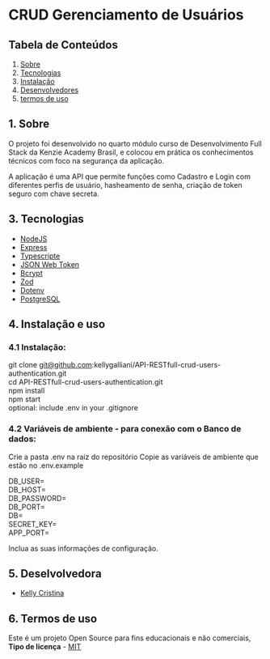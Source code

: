 # CRUD Gerenciamento de Usuários

<h2>Tabela de Conteúdos</h2>

1. [ Sobre ](#sobre)
2. [ Tecnologias](#techs)
3. [ Instalação ](#install)
4. [ Desenvolvedores ](#devs)
5. [ termos de uso ](#termos)

<a name="sobre"></a>

## 1. Sobre

O projeto foi desenvolvido no quarto módulo curso de Desenvolvimento Full Stack da Kenzie Academy Brasil, e colocou em prática os conhecimentos técnicos com foco na segurança da aplicação. 

A aplicação é uma API que permite funções como Cadastro e Login com diferentes perfis de usuário, hasheamento de senha, criação de token seguro com chave secreta.

<a name="links"></a>

<a name="techs"></a>

## 3. Tecnologias

- <a name="nodeJS" href="https://docs.nodejs.org/en/docs/" target="_blank">NodeJS</a>
- <a name="express" href="https://expressjs.com/pt-br/starter/installing.html" target="_blank">Express</a>
- <a name="Typescript" href="https://www.typescriptlang.org/docs/" target="_blank">Typescripte</a>
- <a name="jsonwebtoken" href="https://www.npmjs.com/package/jsonwebtoken" target="_blank">JSON Web Token</a>
- <a name="bcrypt" href="https://www.npmjs.com/package/bcrypt" target="_blank">Bcrypt</a>
- <a name="zod" href="https://zod.dev/" target="_blank">Zod</a>
- <a name="dotenv" href="https://www.npmjs.com/package/dotenv" target="_blank">Dotenv</a>
- <a name="postgreSQL" href="https://www.postgresql.org/docs/" target="_blank">PostgreSQL</a>

<a name="install"></a>

## 4. Instalação e uso

### 4.1 Instalação:

git clone git@github.com:kellygalliani/API-RESTfull-crud-users-authentication.git
<br>
cd API-RESTfull-crud-users-authentication.git
<br>
npm install
<br>
npm start
<br>
optional: include .env in your .gitignore

### 4.2 Variáveis de ambiente - para conexão com o Banco de dados:

Crie a pasta .env na raiz do repositório
Copie as variáveis de ambiente que estão no .env.example
  
  DB_USER=
  <br>
  DB_HOST=
  <br>
  DB_PASSWORD=
  <br>
  DB_PORT=
  <br>
  DB=
  <br>
  SECRET_KEY=
  <br>
  APP_PORT=

Inclua as suas informações de configuração.

<a name="devs"></a>

## 5. Deselvolvedora

- <a name="kelly" href="" target="_blank">Kelly Cristina</a>

<a name="termos"></a>

## 6. Termos de uso

Este é um projeto Open Source para fins educacionais e não comerciais, **Tipo de licença** - <a name="mit" href="https://opensource.org/licenses/MIT" target="_blank">MIT</a>
